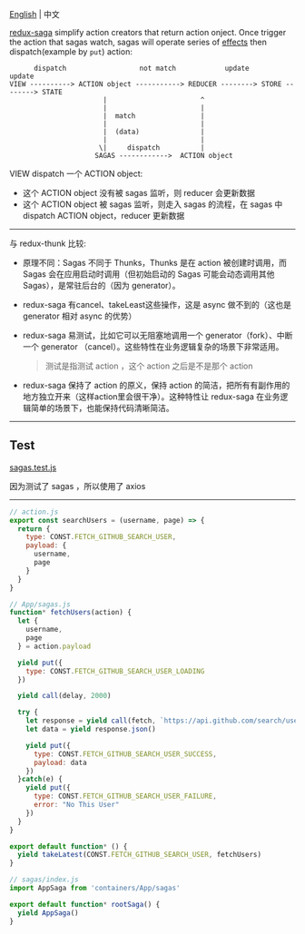 [English](README.md) | 中文

[redux-saga](https://github.com/redux-saga/redux-saga) simplify action creators that return action onject. Once trigger the action that sagas watch, sagas will operate series of [effects](https://redux-saga.js.org/docs/basics/DeclarativeEffects.html) then dispatch(example by `put`) action:

```
      dispatch                  not match            update          update
VIEW ----------> ACTION object -----------> REDUCER --------> STORE --------> STATE
                       |                       ^
                       |                       |
                       |  match                |
                       |                       |
                       |  (data)               |
                       |                       |
                      \|     dispatch          |
                     SAGAS ------------>  ACTION object
```

VIEW dispatch 一个 ACTION object:

* 这个 ACTION object 没有被 sagas 监听，则 reducer 会更新数据
* 这个 ACTION object 被 sagas 监听，则走入 sagas 的流程，在 sagas 中 dispatch ACTION object，reducer 更新数据

*********

与 redux-thunk 比较:

* 原理不同：Sagas 不同于 Thunks，Thunks 是在 action 被创建时调用，而 Sagas 会在应用启动时调用（但初始启动的 Sagas 可能会动态调用其他 Sagas），是常驻后台的（因为 generator）。

* redux-saga 有cancel、takeLeast这些操作，这是 async 做不到的（这也是 generator 相对 async 的优势）

* redux-saga 易测试，比如它可以无阻塞地调用一个 generator（fork）、中断一个 generator （cancel）。这些特性在业务逻辑复杂的场景下非常适用。

    > 测试是指测试 action ，这个 action 之后是不是那个 action

* redux-saga 保持了 action 的原义，保持 action 的简洁，把所有有副作用的地方独立开来（这样action里会很干净）。这种特性让 redux-saga 在业务逻辑简单的场景下，也能保持代码清晰简洁。

*********

## Test

[sagas.test.js](src/containers/App/sagas.test.js)

因为测试了 sagas ，所以使用了 axios

*********

```js
// action.js
export const searchUsers = (username, page) => {
  return {
    type: CONST.FETCH_GITHUB_SEARCH_USER,
    payload: {
      username,
      page
    }
  }
}
```

```js
// App/sagas.js
function* fetchUsers(action) {
  let {
    username,
    page
  } = action.payload

  yield put({
    type: CONST.FETCH_GITHUB_SEARCH_USER_LOADING
  })

  yield call(delay, 2000)

  try {
    let response = yield call(fetch, `https://api.github.com/search/users?q=${username}&page=${page}`)
    let data = yield response.json()

    yield put({
      type: CONST.FETCH_GITHUB_SEARCH_USER_SUCCESS,
      payload: data
    })
  }catch(e) {
    yield put({
      type: CONST.FETCH_GITHUB_SEARCH_USER_FAILURE,
      error: "No This User"
    })
  }
}

export default function* () {
  yield takeLatest(CONST.FETCH_GITHUB_SEARCH_USER, fetchUsers)
}
```

```js
// sagas/index.js
import AppSaga from 'containers/App/sagas'

export default function* rootSaga() {
  yield AppSaga()
}
```